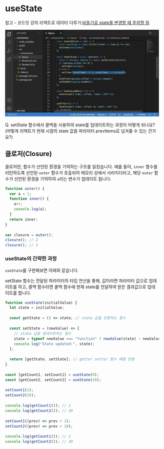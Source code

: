 # useState

참고 - 코드잇 강의 리액트로 데이터 다루기:[비동기로 state를 변경할 때 주의할 점](https://www.codeit.kr/topics/handling-data-with-react/lessons/5048)

![react-use-state](./screenshot/react-use-state.png)

Q. setState 함수에서 콜백을 사용하여 state를 업데이트하는 과정이 어떻게 되나요? (어떻게 리액트가 현재 시점의 state 값을 파라미터 prevItems로 넘겨줄 수 있는 건가요?)

## 클로저(Closure)

클로저란, 함수가 선언된 환경을 기억하는 구조를 일컫습니다. 예를 들어, `inner` 함수를 리턴하도록 선언된 `outer` 함수가 호출되어 메모리 상에서 사라지더라고, 해당 `outer` 함수가 선언된 환경을 기억하여 `a`라는 변수가 업데이트 됩니다.

```js
function outer() {
  var a = 1;
  function inner() {
    a++;
    console.log(a);
  }
  return inner;
}

var closure = outer();
closure(); // 2
closure(); // 3
```

### useState의 간략한 과정

`useState`를 구현해보면 아래와 같습니다.

setState 함수는 전달된 파라미터의 타입 연산을 통해, 값이라면 파라미터 값으로 업데이트를 하고, 콜백 함수라면 콜백 함수에 현재 state를 전달하여 받은 결과값으로 업데이트를 합니다.

```js
function useState(initialValue) {
  let state = initialValue;

  const getState = () => state; // state 값을 반환하는 함수

  const setState = (newValue) => {
    // state 값을 업데이트하는 함수
    state = typeof newValue === "function" ? newValue(state) : newValue;
    console.log("State updated:", state);
  };

  return [getState, setState]; // getter setter 함수 배열 반환
}

const [getCount1, setCount1] = useState(0);
const [getCount2, setCount2] = useState(10);

setCount1(1);
setCount2(20);

console.log(getCount1()); // 1
console.log(getCount2()); // 20

setCount1((prev) => prev + 1);
setCount2((prev) => prev + 10);

console.log(getCount1()); // 2
console.log(getCount2()); // 30
```
